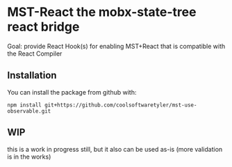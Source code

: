 # MST-React the mobx-state-tree react bridge

Goal: provide React Hook(s) for enabling MST+React that is compatible with the React Compiler

## Installation

You can install the package from github with:
```
npm install git+https://github.com/coolsoftwaretyler/mst-use-observable.git
```

## WIP

this is a work in progress still, but it also can be used as-is (more validation is in the works)


